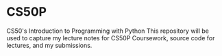 # CS50P
CS50's Introduction to Programming with Python
This repository will be used to capture my lecture notes for CS50P Coursework, source code for lectures, and my submissions.
